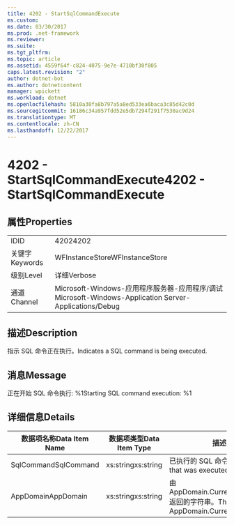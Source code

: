 ```yaml
---
title: 4202 - StartSqlCommandExecute
ms.custom: 
ms.date: 03/30/2017
ms.prod: .net-framework
ms.reviewer: 
ms.suite: 
ms.tgt_pltfrm: 
ms.topic: article
ms.assetid: 4559f64f-c824-4075-9e7e-4710bf30f805
caps.latest.revision: "2"
author: dotnet-bot
ms.author: dotnetcontent
manager: wpickett
ms.workload: dotnet
ms.openlocfilehash: 5810a30fa8b797a5a8ed533ea6baca3c85d42c0d
ms.sourcegitcommit: 16186c34a957fdd52e5db7294f291f7530ac9d24
ms.translationtype: MT
ms.contentlocale: zh-CN
ms.lasthandoff: 12/22/2017
---
```

# <a name="4202---startsqlcommandexecute"></a><span data-ttu-id="1c841-102">4202 - StartSqlCommandExecute</span><span class="sxs-lookup"><span data-stu-id="1c841-102">4202 - StartSqlCommandExecute</span></span>
## <a name="properties"></a><span data-ttu-id="1c841-103">属性</span><span class="sxs-lookup"><span data-stu-id="1c841-103">Properties</span></span>  
  
|||  
|-|-|  
|<span data-ttu-id="1c841-104">ID</span><span class="sxs-lookup"><span data-stu-id="1c841-104">ID</span></span>|<span data-ttu-id="1c841-105">4202</span><span class="sxs-lookup"><span data-stu-id="1c841-105">4202</span></span>|  
|<span data-ttu-id="1c841-106">关键字</span><span class="sxs-lookup"><span data-stu-id="1c841-106">Keywords</span></span>|<span data-ttu-id="1c841-107">WFInstanceStore</span><span class="sxs-lookup"><span data-stu-id="1c841-107">WFInstanceStore</span></span>|  
|<span data-ttu-id="1c841-108">级别</span><span class="sxs-lookup"><span data-stu-id="1c841-108">Level</span></span>|<span data-ttu-id="1c841-109">详细</span><span class="sxs-lookup"><span data-stu-id="1c841-109">Verbose</span></span>|  
|<span data-ttu-id="1c841-110">通道</span><span class="sxs-lookup"><span data-stu-id="1c841-110">Channel</span></span>|<span data-ttu-id="1c841-111">Microsoft-Windows-应用程序服务器-应用程序/调试</span><span class="sxs-lookup"><span data-stu-id="1c841-111">Microsoft-Windows-Application Server-Applications/Debug</span></span>|  
  
## <a name="description"></a><span data-ttu-id="1c841-112">描述</span><span class="sxs-lookup"><span data-stu-id="1c841-112">Description</span></span>  
 <span data-ttu-id="1c841-113">指示 SQL 命令正在执行。</span><span class="sxs-lookup"><span data-stu-id="1c841-113">Indicates a SQL command is being executed.</span></span>  
  
## <a name="message"></a><span data-ttu-id="1c841-114">消息</span><span class="sxs-lookup"><span data-stu-id="1c841-114">Message</span></span>  
 <span data-ttu-id="1c841-115">正在开始 SQL 命令执行: %1</span><span class="sxs-lookup"><span data-stu-id="1c841-115">Starting SQL command execution: %1</span></span>  
  
## <a name="details"></a><span data-ttu-id="1c841-116">详细信息</span><span class="sxs-lookup"><span data-stu-id="1c841-116">Details</span></span>  
  
|<span data-ttu-id="1c841-117">数据项名称</span><span class="sxs-lookup"><span data-stu-id="1c841-117">Data Item Name</span></span>|<span data-ttu-id="1c841-118">数据项类型</span><span class="sxs-lookup"><span data-stu-id="1c841-118">Data Item Type</span></span>|<span data-ttu-id="1c841-119">描述</span><span class="sxs-lookup"><span data-stu-id="1c841-119">Description</span></span>|  
|--------------------|--------------------|-----------------|  
|<span data-ttu-id="1c841-120">SqlCommand</span><span class="sxs-lookup"><span data-stu-id="1c841-120">SqlCommand</span></span>|<span data-ttu-id="1c841-121">xs:string</span><span class="sxs-lookup"><span data-stu-id="1c841-121">xs:string</span></span>|<span data-ttu-id="1c841-122">已执行的 SQL 命令。</span><span class="sxs-lookup"><span data-stu-id="1c841-122">The SQL command that was executed.</span></span>|  
|<span data-ttu-id="1c841-123">AppDomain</span><span class="sxs-lookup"><span data-stu-id="1c841-123">AppDomain</span></span>|<span data-ttu-id="1c841-124">xs:string</span><span class="sxs-lookup"><span data-stu-id="1c841-124">xs:string</span></span>|<span data-ttu-id="1c841-125">由 AppDomain.CurrentDomain.FriendlyName 返回的字符串。</span><span class="sxs-lookup"><span data-stu-id="1c841-125">The string returned by AppDomain.CurrentDomain.FriendlyName.</span></span>|
